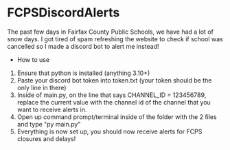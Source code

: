 # FCPSDiscordAlerts
 
The past few days in Fairfax County Public Schools, we have had a lot of snow days. I got tired of spam refreshing the website to check if school was cancelled so I made a discord bot to alert me instead!

- How to use

1. Ensure that python is installed (anything 3.10+)
2. Paste your discord bot token into token.txt (your token should be the only line in there)
3. Inside of main.py, on the line that says CHANNEL_ID = 123456789, replace the current value with the channel id of the channel that you want to receive alerts in.
4. Open up command prompt/terminal inside of the folder with the 2 files and type "py main.py"
5. Everything is now set up, you should now receive alerts for FCPS closures and delays!
